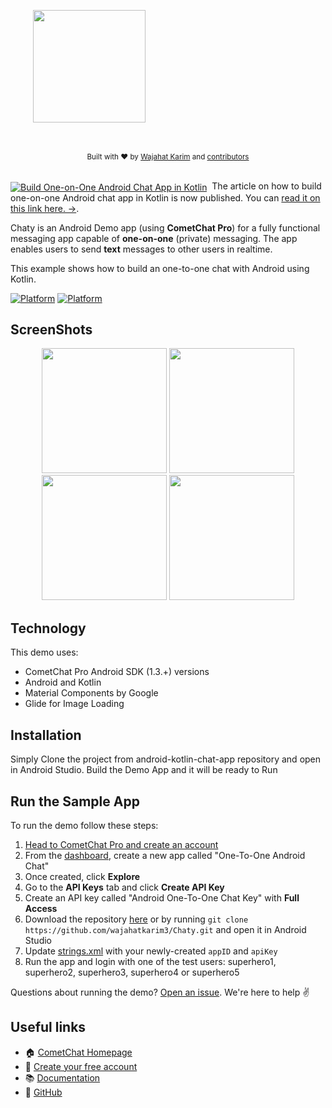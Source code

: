 <div style="width:100%">
<div style="width:100%">
	<div style="width:50%; display:inline-block">
		<p align="center">
		<img align="center" width="180" height="180" alt="" src="https://raw.githubusercontent.com/wajahatkarim3/Chaty/master/Screenshots/Chaty_Logo.png">	
		</p>	
	</div>	
</div>
</br>
</br>
</div>

<div align="center">
  <sub>Built with ❤︎ by
  <a href="https://twitter.com/WajahatKarim">Wajahat Karim</a> and
  <a href="https://github.com/wajahatkarim3/Chaty/graphs/contributors">
    contributors
  </a>
</div>
<br/>

<div align="left"><p><a href="https://www.cometchat.com/tutorials/build-one-on-one-chat-in-your-android-app-using-kotlin/"><img alt="Build One-on-One Android Chat App in Kotlin" align="center" src="https://img.shields.io/badge/%F0%9F%93%84%20-NEW-red.svg" /></a>&nbsp;
The article on how to build one-on-one Android chat app in Kotlin is now published. You can <a href="https://www.cometchat.com/tutorials/build-one-on-one-chat-in-your-android-app-using-kotlin/">read it on this link here. →</a>.
</p></div>

Chaty is an Android Demo app (using **CometChat Pro**) for a fully functional messaging app capable of **one-on-one** (private) messaging. The app enables users to send **text** messages to other users in realtime.

This example shows how to build an one-to-one chat with Android using Kotlin.

[![Platform](https://img.shields.io/badge/Platform-Android-brightgreen.svg)](#)      [![Platform](https://img.shields.io/badge/Language-Kotlin-yellowgreen.svg)](#)

## ScreenShots

 <div align="center">
  <img src="https://raw.githubusercontent.com/wajahatkarim3/Chaty/master/Screenshots/LoginScreen.png" width="200px" /> <img src="https://raw.githubusercontent.com/wajahatkarim3/Chaty/master/Screenshots/ContactsScreen.png" width="200px" /> <img src="https://raw.githubusercontent.com/wajahatkarim3/Chaty/master/Screenshots/MessagesScreen.png" width="200px" />  <img src="https://raw.githubusercontent.com/wajahatkarim3/Chaty/master/Screenshots/ProfileScreen.png" width="200px" />
</div>

## Technology
This demo uses:

* CometChat Pro Android SDK (1.3.+) versions
* Android and Kotlin
* Material Components by Google
* Glide for Image Loading

## Installation

   Simply Clone the project from android-kotlin-chat-app repository and open in Android Studio.
   Build the Demo App and it will be ready to Run
   

## Run the Sample App
To run the demo follow these steps:

1. [Head to CometChat Pro and create an account](https://cometchat.com/pro?utm_source=github&utm_medium=wajahatkarim3-chaty-readme)
2. From the [dashboard](https://app.cometchat.com/?utm_source=github&utm_medium=wajahatkarim3-chaty-readme), create a new app called "One-To-One Android Chat"
3. Once created, click **Explore**
4. Go to the **API Keys** tab and click **Create API Key**
5. Create an API key called "Android One-To-One Chat Key" with **Full Access**
4. Download the repository [here](https://github.com/wajahatkarim3/Chaty/archive/master.zip) or by running `git clone https://github.com/wajahatkarim3/Chaty.git` and open it in Android Studio
5. Update [strings.xml](https://github.com/wajahatkarim3/Chaty/blob/master/app/src/main/res/values/strings.xml) with your newly-created `appID` and `apiKey`
6. Run the app and login with one of the test users: superhero1, superhero2, superhero3, superhero4 or superhero5

Questions about running the demo? [Open an issue](https://github.com/wajahatkarim3/Chaty/issues). We're here to help ✌️


## Useful links

- 🏠 [CometChat Homepage](https://cometchat.com/pro?utm_source=github&utm_medium=wajahatkarim3-chaty-readme)
- 🚀 [Create your free account](https://app.cometchat.com?utm_source=github&utm_medium=wajahatkarim3-chaty-readme)
- 📚 [Documentation](https://prodocs.cometchat.com/docs?utm_source=github&utm_medium=wajahatkarim3-chaty-readme)
- 👾 [GitHub](https://github.com/CometChat-Pro)
   
